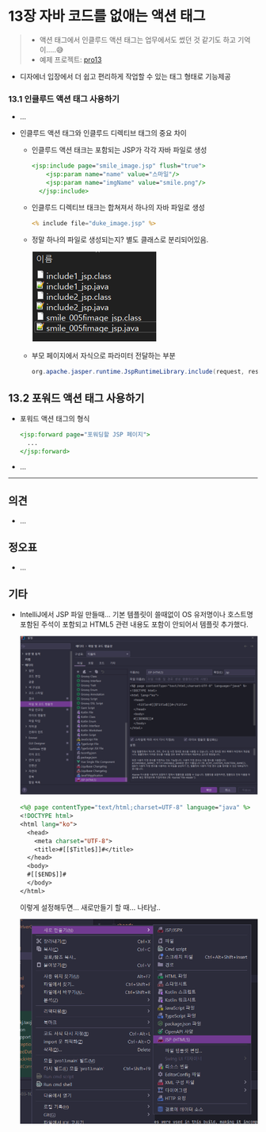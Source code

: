 # 13장 자바 코드를 없애는 액션 태그



> * 액션 태그에서 인클루드 액션 태그는 업무에서도 썼던 것 같기도 하고 기억이.....😅
> * 예제 프로젝트: [pro13](pro13)

* 디자에너 입장에서 더 쉽고 편리하게 작업할 수 있는 태그 형태로 기능제공



### 13.1 인클루드 액션 태그 사용하기

* ...

* 인클루드 액션 태그와 인클루드 디렉티브 태그의 중요 차이

  * 인클루드 액션 태크는 포함되는 JSP가 각각 자바 파일로 생성

    ```jsp
    <jsp:include page="smile_image.jsp" flush="true">
        <jsp:param name="name" value="스마일"/>
        <jsp:param name="imgName" value="smile.png"/>
      </jsp:include>
    ```

  * 인클루드 디렉티브 태크는 합쳐져서 하나의 자바 파일로 생성

    ```jsp
    <% include file="duke_image.jsp" %>
    ```

  * 정말 하나의 파일로 생성되는지? 별도 클래스로 분리되어있음.

    ![image-20230310162908990](doc-resources/image-20230310162908990.png)

    

  * 부모 페이지에서 자식으로 파라미터 전달하는 부분

    ```java
    org.apache.jasper.runtime.JspRuntimeLibrary.include(request, response, "smile_image.jsp" + "?" + org.apache.jasper.runtime.JspRuntimeLibrary.URLEncode("name", request.getCharacterEncoding())+ "=" + org.apache.jasper.runtime.JspRuntimeLibrary.URLEncode("스마일", request.getCharacterEncoding()) + "&" + org.apache.jasper.runtime.JspRuntimeLibrary.URLEncode("imgName", request.getCharacterEncoding())+ "=" + org.apache.jasper.runtime.JspRuntimeLibrary.URLEncode("smile.png", request.getCharacterEncoding()), out, true);
    ```



## 13.2 포워드 액션 태그 사용하기

* 포워드 액션 태그의 형식

  ```jsp
  <jsp:forward page="포워딩할 JSP 페이지">
    ...
  </jsp:forward>
  ```

* ...









---

## 의견

* ...

  

## 정오표

* ...
  


## 기타

* IntelliJ에서 JSP 파일 만들때... 기본 템플릿이 쓸때없이 OS 유저명이나 호스트명 포함된 주석이 포함되고 HTML5 관련 내용도 포함이 안되어서 템플릿 추가했다.

  ![image-20230310155005316](doc-resources/image-20230310155005316.png)

  ```jsp
  <%@ page contentType="text/html;charset=UTF-8" language="java" %>
  <!DOCTYPE html>
  <html lang="ko">
    <head>
      <meta charset="UTF-8">
      <title>#[[$Title$]]#</title>
    </head>
    <body>
    #[[$END$]]#
    </body>
  </html>
  
  ```

  이렇게 설정해두면...  새로만들기 할 때... 나타남..

  ![image-20230310155133019](doc-resources/image-20230310155133019.png)
